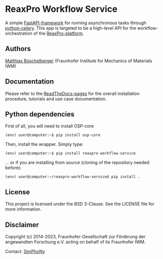 # ReaxPro Workflow Service

A simple [FastAPI-framework](https://fastapi.tiangolo.com/) for running asynchronous tasks through [python-celery](https://pypi.org/project/celery/). This app is targeted to be a high-level API for the workflow-orchestration of the [ReaxPro-platform](https://www.reaxpro.eu/).

## Authors

[Matthias Büschelberger](mailto:matthias.bueschelberger@iwm.fraunhofer.de) (Fraunhofer Institute for Mechanics of Materials IWM)

## Documentation

Please refer to the [ReadTheDocs-pages](https://reaxpro.pages.fraunhofer.de/docs/) for the overall installation procedure, tutorials and use case documentation.

## Python dependencies

First of all, you will need to install OSP-core

```shell
(env) user@computer:~$ pip install osp-core
```

Then, install the wrapper. Simply type:

```shell
(env) user@computer:~$ pip install reaxpro-workflow-service
```

... or if you are installing from source (cloning of the repository needed before):


```shell
(env) user@computer:~/reaxpro-workflow-service$ pip install .
```

## License

This project is licensed under the BSD 3-Clause. See the LICENSE file for more information.

## Disclaimer

Copyright (c) 2014-2023, Fraunhofer-Gesellschaft zur Förderung der angewandten Forschung e.V. acting on behalf of its Fraunhofer IWM.

Contact: [SimPhoNy](mailto:simphony@iwm.fraunhofer.de)
